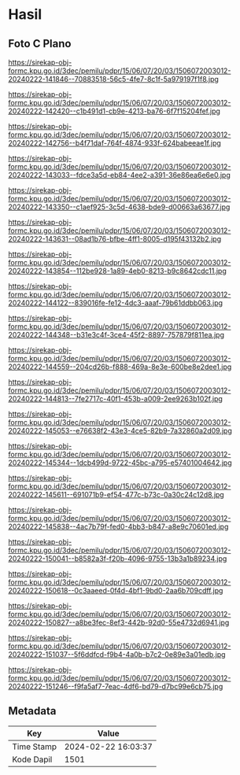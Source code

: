 # Hasil

## Foto C Plano

https://sirekap-obj-formc.kpu.go.id/3dec/pemilu/pdpr/15/06/07/20/03/1506072003012-20240222-141846--70883518-56c5-4fe7-8c1f-5a979197f1f8.jpg

https://sirekap-obj-formc.kpu.go.id/3dec/pemilu/pdpr/15/06/07/20/03/1506072003012-20240222-142420--c1b491d1-cb9e-4213-ba76-6f7f15204fef.jpg

https://sirekap-obj-formc.kpu.go.id/3dec/pemilu/pdpr/15/06/07/20/03/1506072003012-20240222-142756--b4f71daf-764f-4874-933f-624babeeae1f.jpg

https://sirekap-obj-formc.kpu.go.id/3dec/pemilu/pdpr/15/06/07/20/03/1506072003012-20240222-143033--fdce3a5d-eb84-4ee2-a391-36e86ea6e6e0.jpg

https://sirekap-obj-formc.kpu.go.id/3dec/pemilu/pdpr/15/06/07/20/03/1506072003012-20240222-143350--c1aef925-3c5d-4638-bde9-d00663a63677.jpg

https://sirekap-obj-formc.kpu.go.id/3dec/pemilu/pdpr/15/06/07/20/03/1506072003012-20240222-143631--08ad1b76-bfbe-4ff1-8005-d195f43132b2.jpg

https://sirekap-obj-formc.kpu.go.id/3dec/pemilu/pdpr/15/06/07/20/03/1506072003012-20240222-143854--112be928-1a89-4eb0-8213-b9c8642cdc11.jpg

https://sirekap-obj-formc.kpu.go.id/3dec/pemilu/pdpr/15/06/07/20/03/1506072003012-20240222-144122--839016fe-fe12-4dc3-aaaf-79b61ddbb063.jpg

https://sirekap-obj-formc.kpu.go.id/3dec/pemilu/pdpr/15/06/07/20/03/1506072003012-20240222-144348--b31e3c4f-3ce4-45f2-8897-757879f811ea.jpg

https://sirekap-obj-formc.kpu.go.id/3dec/pemilu/pdpr/15/06/07/20/03/1506072003012-20240222-144559--204cd26b-f888-469a-8e3e-600be8e2dee1.jpg

https://sirekap-obj-formc.kpu.go.id/3dec/pemilu/pdpr/15/06/07/20/03/1506072003012-20240222-144813--7fe2717c-40f1-453b-a009-2ee9263b102f.jpg

https://sirekap-obj-formc.kpu.go.id/3dec/pemilu/pdpr/15/06/07/20/03/1506072003012-20240222-145053--e76638f2-43e3-4ce5-82b9-7a32860a2d09.jpg

https://sirekap-obj-formc.kpu.go.id/3dec/pemilu/pdpr/15/06/07/20/03/1506072003012-20240222-145344--1dcb499d-9722-45bc-a795-e57401004642.jpg

https://sirekap-obj-formc.kpu.go.id/3dec/pemilu/pdpr/15/06/07/20/03/1506072003012-20240222-145611--691071b9-ef54-477c-b73c-0a30c24c12d8.jpg

https://sirekap-obj-formc.kpu.go.id/3dec/pemilu/pdpr/15/06/07/20/03/1506072003012-20240222-145838--4ac7b79f-fed0-4bb3-b847-a8e9c70601ed.jpg

https://sirekap-obj-formc.kpu.go.id/3dec/pemilu/pdpr/15/06/07/20/03/1506072003012-20240222-150041--b8582a3f-f20b-4096-9755-13b3a1b89234.jpg

https://sirekap-obj-formc.kpu.go.id/3dec/pemilu/pdpr/15/06/07/20/03/1506072003012-20240222-150618--0c3aaeed-0f4d-4bf1-9bd0-2aa6b709cdff.jpg

https://sirekap-obj-formc.kpu.go.id/3dec/pemilu/pdpr/15/06/07/20/03/1506072003012-20240222-150827--a8be3fec-8ef3-442b-92d0-55e4732d6941.jpg

https://sirekap-obj-formc.kpu.go.id/3dec/pemilu/pdpr/15/06/07/20/03/1506072003012-20240222-151037--5f6ddfcd-f9b4-4a0b-b7c2-0e89e3a01edb.jpg

https://sirekap-obj-formc.kpu.go.id/3dec/pemilu/pdpr/15/06/07/20/03/1506072003012-20240222-151246--f9fa5af7-7eac-4df6-bd79-d7bc99e6cb75.jpg


## Metadata

| Key        | Value               |
| ---------- | ------------------- |
| Time Stamp | 2024-02-22 16:03:37 |
| Kode Dapil | 1501                |



